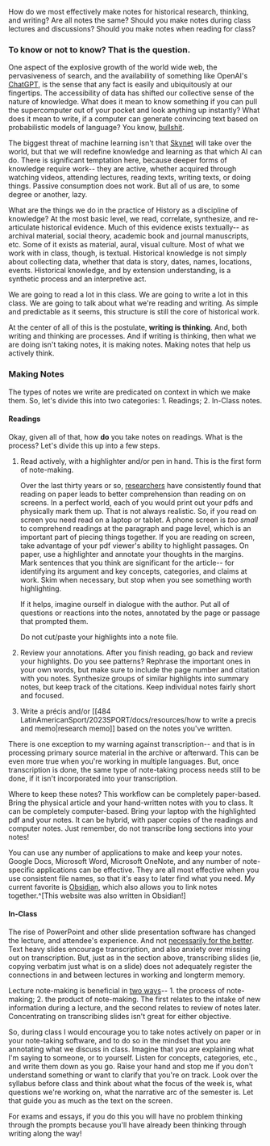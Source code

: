 
How do we most effectively make notes for historical research, thinking, and writing? Are all notes the same? Should you make notes during class lectures and discussions? Should you make notes when reading for class?

### To know or not to know? That is the question.

One aspect of the explosive growth of the world wide web, the pervasiveness of search, and the availability of something like OpenAI's [ChatGPT](https://openai.com/blog/chatgpt/), is the sense that any fact is easily and ubiquitously at our fingertips. The accessibility of data has shifted our collective sense of the nature of knowledge. What does it mean to know something if you can pull the supercomputer out of your pocket and look anything up instantly? What does it mean to write, if a computer can generate convincing text based on probabilistic models of language? You know, [bullshit](https://en.wikipedia.org/wiki/On_Bullshit). 

The biggest threat of machine learning isn't that [Skynet](https://en.wikipedia.org/wiki/Skynet_(Terminator)) will take over the world, but that we will redefine knowledge and learning as that which AI can do. There is significant temptation here, because deeper forms of knowledge require work-- they are active, whether acquired through watching videos, attending lectures, reading texts, writing texts, or doing things. Passive consumption does not work. But all of us are, to some degree or another, lazy.

What are the things we do in the practice of History as a discipline of knowledge? At the most basic level, we read, correlate, synthesize, and re-articulate historical evidence. Much of this evidence exists textually-- as archival material, social theory, academic book and journal manuscripts, etc. Some of it exists as material, aural, visual culture. Most of what we work with in class, though, is textual. Historical knowledge is not simply about collecting data, whether that data is story, dates, names, locations, events. Historical knowledge, and by extension understanding, is a synthetic process and an interpretive act. 

We are going to read a lot in this class. We are going to write a lot in this class. We are going to talk about what we're reading and writing. As simple and predictable as it seems, this structure is still the core of historical work. 

At the center of all of this is the postulate, **writing is thinking**. And, both writing and thinking are processes. And if writing is thinking, then what we are doing isn't taking notes, it is making notes. Making notes that help us actively think.

### Making Notes

The types of notes we write are predicated on context in which we make them. So, let's divide this into two categories: 1. Readings; 2. In-Class notes.

#### Readings

Okay, given all of that, how **do** you take notes on readings. What is the process? Let's divide this up into a few steps.

1. Read actively, with a highlighter and/or pen in hand. This is the first form of note-making. 
   
   Over the last thirty years or so, [researchers](https://www.sciencedirect.com/science/article/pii/S0360131518301052?casa_token=ZuqacH0x6oUAAAAA:8yeEZ8ukv83mT-7pXkEu8muapmIf-gvdn5dy4vejsc_E1RfL0IYzsg14UoQXJlOL26W-0AQHwoo) have consistently found that reading on paper leads to better comprehension than reading on on screens. In a perfect world, each of you would print out your pdfs and physically mark them up. That is not always realistic. So, if you read on screen you need read on a laptop or tablet. A phone screen is *too small* to comprehend readings at the paragraph and page level, which is an important part of piecing things together. If you are reading on screen, take advantage of your pdf viewer's ability to highlight passages. On paper, use a highlighter and annotate your thoughts in the margins. Mark sentences that you think are significant for the article-- for identifying its argument and key concepts, categories, and claims at work. Skim when necessary, but stop when you see something worth highlighting.
   
   If it helps, imagine ourself in dialogue with the author. Put all of questions or reactions into the notes, annotated by the page or passage that prompted them.
   
   Do not cut/paste your highlights into a note file. 
   
2. Review your annotations. After you finish reading, go back and review your highlights. Do you see patterns? Rephrase the important ones in your own words, but make sure to include the page number and citation with you notes. Synthesize groups of similar highlights into summary notes, but keep track of the citations. Keep individual notes fairly short and focused. 

3. Write a précis and/or [[484 LatinAmericanSport/2023SPORT/docs/resources/how to write a precis and memo|research memo]] based on the notes you've written.  

There is one exception to my warning against transcription-- and that is in processing primary source material in the archive or afterward. This can be even more true when you're working in multiple languages. But, once transcription is done, the same type of note-taking process needs still to be done, if it isn't incorporated into your transcription. 

Where to keep these notes? This workflow can be completely paper-based. Bring the physical article and your hand-written notes with you to class. It can be completely computer-based. Bring your laptop with the highlighted pdf and your notes. It can be hybrid, with paper copies of the readings and computer notes. Just remember, do not transcribe long sections into your notes!

You can use any number of applications to make and keep your notes. Google Docs, Microsoft Word, Microsoft OneNote, and any number of note-specific applications can be effective. They are all most effective when you use consistent file names, so that it's easy to later find what you need. My current favorite is [Obsidian](https://obsidian.md), which also allows you to link notes together.^[This website was also written in Obsidian!]


#### In-Class

The rise of PowerPoint and other slide presentation software has changed the lecture, and attendee's experience. And not [necessarily for the better](https://www.edwardtufte.com/bboard/q-and-a-fetch-msg?msg_id=0001yB&topic_id=1). Text heavy slides encourage transcription, and also anxiety over missing out on transcription. But, just as in the section above, transcribing slides (ie, copying verbatim just what is on a slide) does not adequately register the connections in and between lectures in working and longterm memory.

Lecture note-making is beneficial in [two ways](https://link.springer.com/article/10.1007/s11251-018-9458-0)-- 1. the process of note-making; 2. the product of note-making. The first relates to the intake of new information during a lecture, and the second relates to review of notes later. Concentrating on transcribing slides isn't great for either objective. 

So, during class I would encourage you to take notes actively on paper or in your note-taking software, and to do so in the mindset that you are annotating what we discuss in class. Imagine that you are explaining what I'm saying to someone, or to yourself. Listen for concepts, categories, etc., and write them down as you go. Raise your hand and stop me if you don't understand something or want to clarify that you're on track. Look over the syllabus before class and think about what the focus of the week is, what questions we're working on, what the narrative arc of the semester is. Let that guide you as much as the text on the screen. 

For exams and essays, if you do this you will have no problem thinking through the prompts because you'll have already been thinking through writing along the way!


